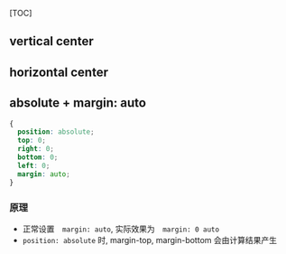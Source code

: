 [TOC]

## vertical center

## horizontal center

## absolute + margin: auto
```css
{
  position: absolute;
  top: 0;
  right: 0;
  bottom: 0;
  left: 0;
  margin: auto;
}
```
### 原理
* 正常设置　`margin: auto`, 实际效果为　`margin: 0 auto`
* `position: absolute` 时, margin-top, margin-bottom 会由计算结果产生
